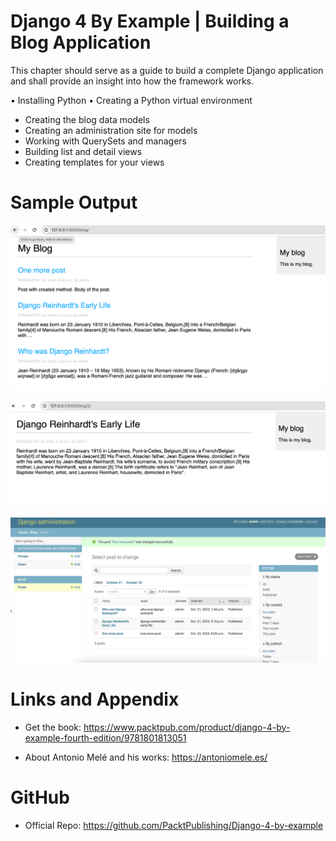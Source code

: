 # Django 4 By Example | Building a Blog Application

This chapter should serve as a guide to build a complete Django application and shall provide an insight into how the framework works.

• Installing Python
• Creating a Python virtual environment
* Creating the blog data models
* Creating an administration site for models
* Working with QuerySets and managers
* Building list and detail views
* Creating templates for your views
  

Sample Output
========================================================

![Chapter-1 Sample Output-1](https://github.com/nihathalici/Django-4-By-Example/blob/main/CHPT-01-Building-a-Blog-Application/Screenshots/Django-4-By-Example-CHPT-1-sample-screenshots-1.png)

![Chapter-1 Sample Output-2](https://github.com/nihathalici/Django-4-By-Example/blob/main/CHPT-01-Building-a-Blog-Application/Screenshots/Django-4-By-Example-CHPT-1-sample-screenshots-2.png)

![Chapter-1 Sample Output-3](https://github.com/nihathalici/Django-4-By-Example/blob/main/CHPT-01-Building-a-Blog-Application/Screenshots/Django-4-By-Example-CHPT-1-sample-screenshots-3.png)


Links and Appendix
========================================================

- Get the book: https://www.packtpub.com/product/django-4-by-example-fourth-edition/9781801813051

- About Antonio Melé and his works: https://antoniomele.es/

GitHub
========================================================

- Official Repo: https://github.com/PacktPublishing/Django-4-by-example
